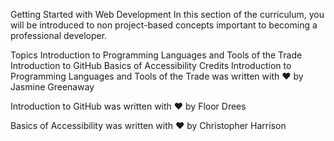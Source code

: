 Getting Started with Web Development
In this section of the curriculum, you will be introduced to non project-based concepts important to becoming a professional developer.

Topics
Introduction to Programming Languages and Tools of the Trade
Introduction to GitHub
Basics of Accessibility
Credits
Introduction to Programming Languages and Tools of the Trade was written with ♥️ by Jasmine Greenaway

Introduction to GitHub was written with ♥️ by Floor Drees

Basics of Accessibility was written with ♥️ by Christopher Harrison

